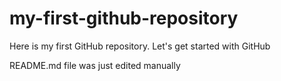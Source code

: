 # my-first-github-repository
Here is my first GitHub repository. Let's get started with GitHub

README.md file was just edited manually 
